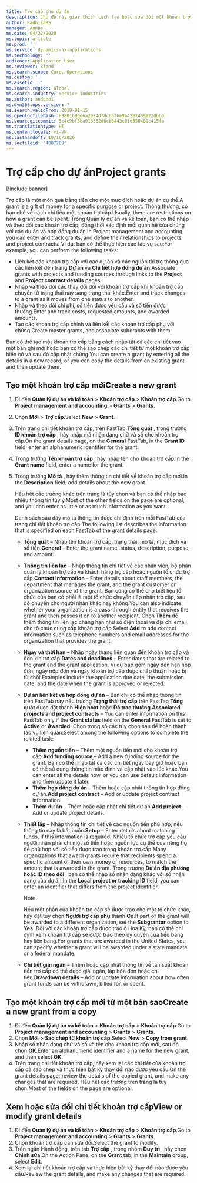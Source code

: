 ```yaml
---
title: Trợ cấp cho dự án
description: Chủ đề này giải thích cách tạo hoặc sửa đổi một khoản trợ cấp.
author: RadhikaRS
manager: AnnBe
ms.date: 04/22/2020
ms.topic: article
ms.prod: ''
ms.service: dynamics-ax-applications
ms.technology: ''
audience: Application User
ms.reviewer: kfend
ms.search.scope: Core, Operations
ms.custom: ''
ms.assetid: ''
ms.search.region: Global
ms.search.industry: Service industries
ms.author: andchoi
ms.dyn365.ops.version: 7
ms.search.validFrom: 2019-01-15
ms.openlocfilehash: 89801696d6a2924d78c85f6e9b4281409222dbb0
ms.sourcegitcommit: 5c4c9bf3ba018562d6cb3443c01d550489c415fa
ms.translationtype: HT
ms.contentlocale: vi-VN
ms.lasthandoff: 10/16/2020
ms.locfileid: "4087289"
---
```

# <a name="project-grants"></a><span data-ttu-id="e3969-103">Trợ cấp cho dự án</span><span class="sxs-lookup"><span data-stu-id="e3969-103">Project grants</span></span>

[!include [banner](../includes/banner.md)]

<span data-ttu-id="e3969-104">Trợ cấp là một món quà bằng tiền cho một mục đích hoặc dự án cụ thể.</span><span class="sxs-lookup"><span data-stu-id="e3969-104">A grant is a gift of money for a specific purpose or project.</span></span> <span data-ttu-id="e3969-105">Thông thường, có hạn chế về cách chi tiêu một khoản trợ cấp.</span><span class="sxs-lookup"><span data-stu-id="e3969-105">Usually, there are restrictions on how a grant can be spent.</span></span> <span data-ttu-id="e3969-106">Trong Quản lý dự án và kế toán, bạn có thể nhập và theo dõi các khoản trợ cấp, đồng thời xác định mối quan hệ của chúng với các dự án và hợp đồng dự án.</span><span class="sxs-lookup"><span data-stu-id="e3969-106">In Project management and accounting, you can enter and track grants, and define their relationships to projects and project contracts.</span></span> <span data-ttu-id="e3969-107">Ví dụ: bạn có thể thực hiện các tác vụ sau:</span><span class="sxs-lookup"><span data-stu-id="e3969-107">For example, you can perform the following tasks:</span></span>

- <span data-ttu-id="e3969-108">Liên kết các khoản trợ cấp với các dự án và các nguồn tài trợ thông qua các liên kết đến trang **Dự án** và **Chi tiết hợp đồng dự án**.</span><span class="sxs-lookup"><span data-stu-id="e3969-108">Associate grants with projects and funding sources through links to the **Project** and **Project contract details** pages.</span></span>
- <span data-ttu-id="e3969-109">Nhập và theo dõi các thay đổi đối với khoản trợ cấp khi khoản trợ cấp chuyển từ trạng thái này sang trạng thái khác.</span><span class="sxs-lookup"><span data-stu-id="e3969-109">Enter and track changes to a grant as it moves from one status to another.</span></span>
- <span data-ttu-id="e3969-110">Nhập và theo dõi chi phí, số tiền được yêu cầu và số tiền được thưởng.</span><span class="sxs-lookup"><span data-stu-id="e3969-110">Enter and track costs, requested amounts, and awarded amounts.</span></span>
- <span data-ttu-id="e3969-111">Tạo các khoản trợ cấp chính và liên kết các khoản trợ cấp phụ với chúng.</span><span class="sxs-lookup"><span data-stu-id="e3969-111">Create master grants, and associate subgrants with them.</span></span>

<span data-ttu-id="e3969-112">Bạn có thể tạo một khoản trợ cấp bằng cách nhập tất cả các chi tiết vào một bản ghi mới hoặc bạn có thể sao chép các chi tiết từ một khoản trợ cấp hiện có và sau đó cập nhật chúng.</span><span class="sxs-lookup"><span data-stu-id="e3969-112">You can create a grant by entering all the details in a new record, or you can copy the details from an existing grant and then update them.</span></span>

## <a name="create-a-new-grant"></a><span data-ttu-id="e3969-113">Tạo một khoản trợ cấp mới</span><span class="sxs-lookup"><span data-stu-id="e3969-113">Create a new grant</span></span>

1. <span data-ttu-id="e3969-114">Đi đến **Quản lý dự án và kế toán** \> **Khoản trợ cấp** \> **Khoản trợ cấp**.</span><span class="sxs-lookup"><span data-stu-id="e3969-114">Go to **Project management and accounting** \> **Grants** \> **Grants**.</span></span>
2. <span data-ttu-id="e3969-115">Chọn **Mới** \> **Trợ cấp**.</span><span class="sxs-lookup"><span data-stu-id="e3969-115">Select **New** \> **Grant**.</span></span>
3. <span data-ttu-id="e3969-116">Trên trang chi tiết khoản trợ cấp, trên FastTab **Tổng quát** , trong trường **ID khoản trợ cấp** , hãy nhập mã nhận dạng chữ và số cho khoản trợ cấp.</span><span class="sxs-lookup"><span data-stu-id="e3969-116">On the grant details page, on the **General** FastTab, in the **Grant ID** field, enter an alphanumeric identifier for the grant.</span></span>
4. <span data-ttu-id="e3969-117">Trong trường **Tên khoản trợ cấp** , hãy nhập tên cho khoản trợ cấp.</span><span class="sxs-lookup"><span data-stu-id="e3969-117">In the **Grant name** field, enter a name for the grant.</span></span>
5. <span data-ttu-id="e3969-118">Trong trường **Mô tả** , hãy thêm thông tin chi tiết về khoản trợ cấp mới.</span><span class="sxs-lookup"><span data-stu-id="e3969-118">In the **Description** field, add details about the new grant.</span></span>

    <span data-ttu-id="e3969-119">Hầu hết các trường khác trên trang là tùy chọn và bạn có thể nhập bao nhiêu thông tin tùy ý.</span><span class="sxs-lookup"><span data-stu-id="e3969-119">Most of the other fields on the page are optional, and you can enter as little or as much information as you want.</span></span>

    <span data-ttu-id="e3969-120">Danh sách sau đây mô tả thông tin được chỉ định trên mỗi FastTab của trang chi tiết khoản trợ cấp:</span><span class="sxs-lookup"><span data-stu-id="e3969-120">The following list describes the information that is specified on each FastTab of the grant details page:</span></span>

    - <span data-ttu-id="e3969-121">**Tổng quát** – Nhập tên khoản trợ cấp, trạng thái, mô tả, mục đích và số tiền.</span><span class="sxs-lookup"><span data-stu-id="e3969-121">**General** – Enter the grant name, status, description, purpose, and amount.</span></span>
    - <span data-ttu-id="e3969-122">**Thông tin liên lạc** – Nhập thông tin chi tiết về các nhân viên, bộ phận quản lý khoản trợ cấp và khách hàng trợ cấp hoặc nguồn tổ chức trợ cấp.</span><span class="sxs-lookup"><span data-stu-id="e3969-122">**Contact information** – Enter details about staff members, the department that manages the grant, and the grant customer or organization source of the grant.</span></span> <span data-ttu-id="e3969-123">Bạn cũng có thể cho biết liệu tổ chức của bạn có phải là một tổ chức chuyển tiếp nhận trợ cấp, sau đó chuyển cho người nhận khác hay không.</span><span class="sxs-lookup"><span data-stu-id="e3969-123">You can also indicate whether your organization is a pass-through entity that receives the grant and then passes it on to another recipient.</span></span> <span data-ttu-id="e3969-124">Chọn **Thêm** để thêm thông tin liên lạc chẳng hạn như số điện thoại và địa chỉ email cho tổ chức cung cấp khoản trợ cấp.</span><span class="sxs-lookup"><span data-stu-id="e3969-124">Select **Add** to add contact information such as telephone numbers and email addresses for the organization that provides the grant.</span></span>
    - <span data-ttu-id="e3969-125">**Ngày và thời hạn** – Nhập ngày tháng liên quan đến khoản trợ cấp và đơn xin trợ cấp.</span><span class="sxs-lookup"><span data-stu-id="e3969-125">**Dates and deadlines** – Enter dates that are related to the grant and the grant application.</span></span> <span data-ttu-id="e3969-126">Ví dụ bao gồm ngày đến hạn nộp đơn, ngày nộp đơn và ngày khoản trợ cấp được chấp thuận hoặc bị từ chối.</span><span class="sxs-lookup"><span data-stu-id="e3969-126">Examples include the application due date, the submission date, and the date when the grant is approved or rejected.</span></span>
    - <span data-ttu-id="e3969-127">**Dự án liên kết và hợp đồng dự án** – Bạn chỉ có thể nhập thông tin trên FastTab này nếu trường **Trạng thái trợ cấp** trên FastTab **Tổng quát** được đặt thành **Hiện hoạt** hoặc **Đã trao thưởng**.</span><span class="sxs-lookup"><span data-stu-id="e3969-127">**Associated projects and project contracts** – You can enter information on this FastTab only if the **Grant status** field on the **General** FastTab is set to **Active** or **Awarded**.</span></span> <span data-ttu-id="e3969-128">Chọn trong số các tùy chọn sau để hoàn thành tác vụ liên quan:</span><span class="sxs-lookup"><span data-stu-id="e3969-128">Select among the following options to complete the related task:</span></span>

        - <span data-ttu-id="e3969-129">**Thêm nguồn tiền** – Thêm một nguồn tiền mới cho khoản trợ cấp.</span><span class="sxs-lookup"><span data-stu-id="e3969-129">**Add funding source** – Add a new funding source for the grant.</span></span> <span data-ttu-id="e3969-130">Bạn có thể nhập tất cả các chi tiết ngay bây giờ hoặc bạn có thể sử dụng thông tin mặc định và cập nhật vào lúc khác.</span><span class="sxs-lookup"><span data-stu-id="e3969-130">You can enter all the details now, or you can use default information and then update it later.</span></span>
        - <span data-ttu-id="e3969-131">**Thêm hợp đồng dự án** – Thêm hoặc cập nhật thông tin hợp đồng dự án.</span><span class="sxs-lookup"><span data-stu-id="e3969-131">**Add project contract** – Add or update project contract information.</span></span>
        - <span data-ttu-id="e3969-132">**Thêm dự án** – Thêm hoặc cập nhật chi tiết dự án.</span><span class="sxs-lookup"><span data-stu-id="e3969-132">**Add project** – Add or update project details.</span></span>

    - <span data-ttu-id="e3969-133">**Thiết lập** – Nhập thông tin chi tiết về các nguồn tiền phù hợp, nếu thông tin này là bắt buộc.</span><span class="sxs-lookup"><span data-stu-id="e3969-133">**Setup** – Enter details about matching funds, if this information is required.</span></span> <span data-ttu-id="e3969-134">Nhiều tổ chức trợ cấp yêu cầu người nhận phải chi một số tiền hoặc nguồn lực cụ thể của riêng họ để phù hợp với số tiền được trao trong khoản trợ cấp.</span><span class="sxs-lookup"><span data-stu-id="e3969-134">Many organizations that award grants require that recipients spend a specific amount of their own money or resources, to match the amount that is awarded in the grant.</span></span> <span data-ttu-id="e3969-135">Trong trường **Dự án địa phương hoặc ID theo dõi** , bạn có thể nhập số nhận dạng khác với số nhận dạng của dự án.</span><span class="sxs-lookup"><span data-stu-id="e3969-135">In the **Local project or tracking ID** field, you can enter an identifier that differs from the project identifier.</span></span>

        > [!NOTE]
        > <span data-ttu-id="e3969-136">Nếu một phần của khoản trợ cấp sẽ được trao cho một tổ chức khác, hãy đặt tùy chọn **Người trợ cấp phụ** thành **Có**.</span><span class="sxs-lookup"><span data-stu-id="e3969-136">If part of the grant will be awarded to a different organization, set the **Subgrantor** option to **Yes**.</span></span> <span data-ttu-id="e3969-137">Đối với các khoản trợ cấp được trao ở Hoa Kỳ, bạn có thể chỉ định xem khoản trợ cấp sẽ được trao theo ủy quyền của tiểu bang hay liên bang.</span><span class="sxs-lookup"><span data-stu-id="e3969-137">For grants that are awarded in the United States, you can specify whether a grant will be awarded under a state mandate or a federal mandate.</span></span>

    - <span data-ttu-id="e3969-138">**Chi tiết giải ngân** – Thêm hoặc cập nhật thông tin về tần suất khoản tiền trợ cấp có thể được giải ngân, lập hóa đơn hoặc chi tiêu.</span><span class="sxs-lookup"><span data-stu-id="e3969-138">**Drawdown details** – Add or update information about how often grant funds can be withdrawn, billed for, or spent.</span></span>

## <a name="create-a-new-grant-from-a-copy"></a><span data-ttu-id="e3969-139">Tạo một khoản trợ cấp mới từ một bản sao</span><span class="sxs-lookup"><span data-stu-id="e3969-139">Create a new grant from a copy</span></span>

1. <span data-ttu-id="e3969-140">Đi đến **Quản lý dự án và kế toán** \> **Khoản trợ cấp** \> **Khoản trợ cấp**.</span><span class="sxs-lookup"><span data-stu-id="e3969-140">Go to **Project management and accounting** \> **Grants** \> **Grants**.</span></span>
2. <span data-ttu-id="e3969-141">Chọn **Mới** \> **Sao chép từ khoản trợ cấp**.</span><span class="sxs-lookup"><span data-stu-id="e3969-141">Select **New** \> **Copy from grant**.</span></span>
3. <span data-ttu-id="e3969-142">Nhập số nhận dạng chữ và số và tên cho khoản trợ cấp mới, sau đó chọn **OK**.</span><span class="sxs-lookup"><span data-stu-id="e3969-142">Enter an alphanumeric identifier and a name for the new grant, and then select **OK**.</span></span>
4. <span data-ttu-id="e3969-143">Trên trang chi tiết khoản trợ cấp, hãy xem lại các chi tiết của khoản trợ cấp đã sao chép và thực hiện bất kỳ thay đổi nào được yêu cầu.</span><span class="sxs-lookup"><span data-stu-id="e3969-143">On the grant details page, review the details of the copied grant, and make any changes that are required.</span></span> <span data-ttu-id="e3969-144">Hầu hết các trường trên trang là tùy chọn.</span><span class="sxs-lookup"><span data-stu-id="e3969-144">Most of the fields on the page are optional.</span></span>

## <a name="view-or-modify-grant-details"></a><span data-ttu-id="e3969-145">Xem hoặc sửa đổi chi tiết khoản trợ cấp</span><span class="sxs-lookup"><span data-stu-id="e3969-145">View or modify grant details</span></span>

1. <span data-ttu-id="e3969-146">Đi đến **Quản lý dự án và kế toán** \> **Khoản trợ cấp** \> **Khoản trợ cấp**.</span><span class="sxs-lookup"><span data-stu-id="e3969-146">Go to **Project management and accounting** \> **Grants** \> **Grants**.</span></span>
2. <span data-ttu-id="e3969-147">Chọn khoản trợ cấp cần sửa đổi.</span><span class="sxs-lookup"><span data-stu-id="e3969-147">Select the grant to modify.</span></span>
3. <span data-ttu-id="e3969-148">Trên ngăn Hành động, trên tab **Trợ cấp** , trong nhóm **Duy trì** , hãy chọn **Chỉnh sửa**.</span><span class="sxs-lookup"><span data-stu-id="e3969-148">On the Action Pane, on the **Grant** tab, in the **Maintain** group, select **Edit**.</span></span>
4. <span data-ttu-id="e3969-149">Xem lại chi tiết khoản trợ cấp và thực hiện bất kỳ thay đổi nào được yêu cầu.</span><span class="sxs-lookup"><span data-stu-id="e3969-149">Review the grant details, and make any changes that are required.</span></span>
